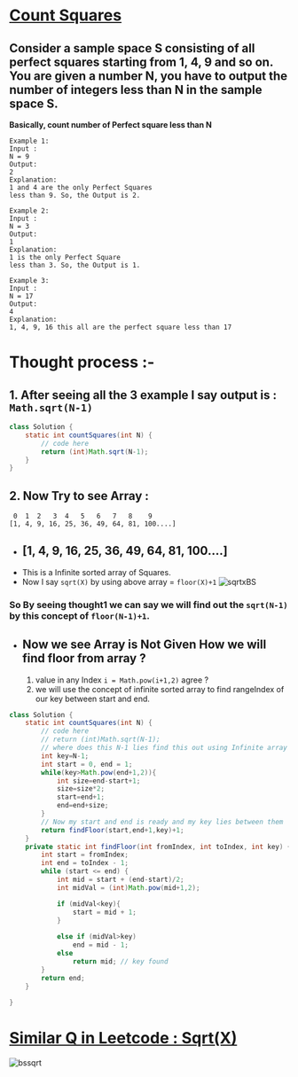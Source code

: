# [**Count Squares**](https://practice.geeksforgeeks.org/problems/count-squares3649/1#)

## Consider a sample space S consisting of all perfect squares starting from 1, 4, 9 and so on. You are given a number N, you have to output the number of integers less than N in the sample space S.
**Basically, count number of Perfect square less than N**
```
Example 1:
Input :
N = 9
Output:
2
Explanation:
1 and 4 are the only Perfect Squares
less than 9. So, the Output is 2.
```
```
Example 2:
Input :
N = 3
Output:
1
Explanation:
1 is the only Perfect Square
less than 3. So, the Output is 1.
```
```
Example 3:
Input :
N = 17
Output:
4
Explanation:
1, 4, 9, 16 this all are the perfect square less than 17
```
# Thought process :-
## 1. After seeing all the 3 example I say output is : ```Math.sqrt(N-1)```
```java
class Solution {
    static int countSquares(int N) {
        // code here
        return (int)Math.sqrt(N-1);
    }
}
```
## 2. Now Try to see Array : 
```
 0  1  2   3  4   5   6   7   8    9
[1, 4, 9, 16, 25, 36, 49, 64, 81, 100....]
```

- ## [1, 4, 9, 16, 25, 36, 49, 64, 81, 100....]
- This is a Infinite sorted array of Squares.
- Now I say ```sqrt(X)``` by using above array = ```floor(X)+1```
![sqrtxBS](https://user-images.githubusercontent.com/71629248/131823358-9a68f47e-65e5-4cb0-858d-9fd614655be5.png)
### **So By seeing thought1 we can say we will find out the ```sqrt(N-1)``` by this concept of ```floor(N-1)+1```.** 
- ## Now we see Array is Not Given How we will find floor from array ?
    1. value in any Index ```i = Math.pow(i+1,2)``` agree ?
    2. we will use the concept of infinite sorted array to find rangeIndex of our key between start and end.
```java
class Solution {
    static int countSquares(int N) {
        // code here
        // return (int)Math.sqrt(N-1);
        // where does this N-1 lies find this out using Infinite array concept
        int key=N-1;
        int start = 0, end = 1;
        while(key>Math.pow(end+1,2)){
            int size=end-start+1;
            size=size*2;
            start=end+1;
            end=end+size;
        }
        // Now my start and end is ready and my key lies between them
        return findFloor(start,end+1,key)+1;
    }
    private static int findFloor(int fromIndex, int toIndex, int key) {
        int start = fromIndex;
        int end = toIndex - 1;
        while (start <= end) {
            int mid = start + (end-start)/2;
            int midVal = (int)Math.pow(mid+1,2);

            if (midVal<key){
                start = mid + 1;
            }
                
            else if (midVal>key)
                end = mid - 1;
            else
                return mid; // key found
        }
        return end;  
    }
    
}
```    
# [**Similar Q in Leetcode : Sqrt(X)**](https://leetcode.com/problems/sqrtx/)
![bssqrt](https://user-images.githubusercontent.com/71629248/131841933-66a63127-c80d-4e6e-be89-be3f062f5745.png)



